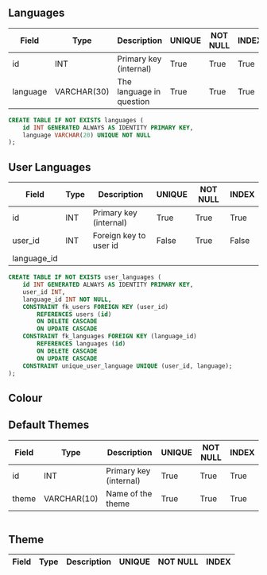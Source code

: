 ## Languages
| Field                  | Type         | Description                   | UNIQUE | NOT NULL | INDEX |
|------------------------|--------------|-------------------------------|--------|----------|-------|
| id                     | INT          | Primary key (internal)        | True   | True     | True  |
| language               | VARCHAR(30)  | The language in question      | True   | True     | True  |

```sql
CREATE TABLE IF NOT EXISTS languages (
    id INT GENERATED ALWAYS AS IDENTITY PRIMARY KEY,
    language VARCHAR(20) UNIQUE NOT NULL
);
```


## User Languages
| Field              | Type         | Description                 | UNIQUE | NOT NULL | INDEX |
|--------------------|--------------|-----------------------------|--------|----------|-------|
| id                 | INT          | Primary key (internal)      | True   | True     | True  |
| user_id            | INT          | Foreign key to user id      | False  | True     | False |
| language_id

```sql
CREATE TABLE IF NOT EXISTS user_languages (
    id INT GENERATED ALWAYS AS IDENTITY PRIMARY KEY,
    user_id INT,
    language_id INT NOT NULL,
    CONSTRAINT fk_users FOREIGN KEY (user_id)
        REFERENCES users (id)
        ON DELETE CASCADE
        ON UPDATE CASCADE
    CONSTRAINT fk_languages FOREIGN KEY (language_id)
        REFERENCES languages (id)
        ON DELETE CASCADE
        ON UPDATE CASCADE
    CONSTRAINT unique_user_language UNIQUE (user_id, language);
);
```

## Colour


## Default Themes
| Field              | Type         | Description                 | UNIQUE | NOT NULL | INDEX |
|--------------------|--------------|-----------------------------|--------|----------|-------|
| id                 | INT          | Primary key (internal)      | True   | True     | True  |
| theme              | VARCHAR(10)  | Name of the theme           | True   | True     | True  |

```sql
```

## Theme
| Field              | Type         | Description                 | UNIQUE | NOT NULL | INDEX |
|--------------------|--------------|-----------------------------|--------|----------|-------|

```sql
```
